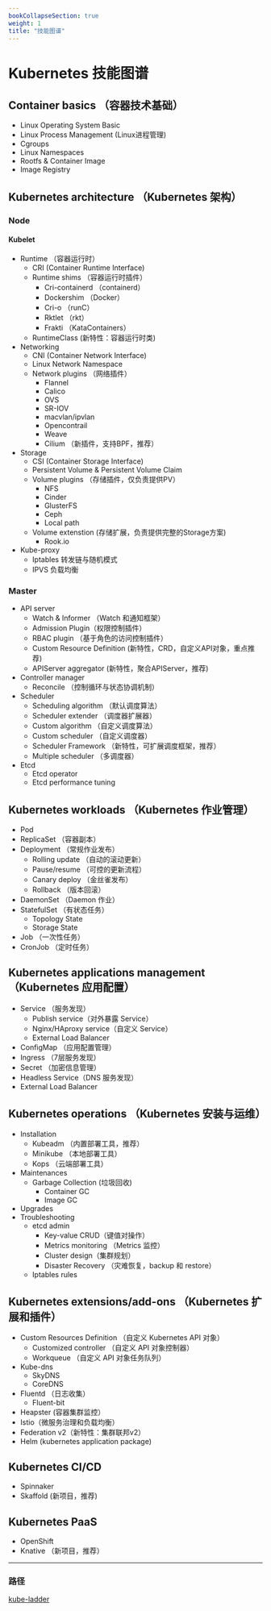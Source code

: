 ```yaml
---
bookCollapseSection: true
weight: 1
title: "技能图谱"
---
```


# Kubernetes 技能图谱

## Container basics （容器技术基础）
* Linux Operating System Basic
* Linux Process Management (Linux进程管理)
* Cgroups
* Linux Namespaces
* Rootfs & Container Image
* Image Registry

## Kubernetes architecture （Kubernetes 架构）

### Node
#### Kubelet
- Runtime （容器运行时）
   * CRI (Container Runtime Interface)
   * Runtime shims （容器运行时插件）
       + Cri-containerd （containerd）
       + Dockershim （Docker）
       + Cri-o （runC）
       + Rktlet （rkt）
       + Frakti （KataContainers）
   * RuntimeClass (新特性：容器运行时类)
- Networking
    * CNI (Container Network Interface)
    * Linux Network Namespace
    * Network plugins （网络插件）
        + Flannel
        + Calico
        + OVS
        + SR-IOV
        + macvlan/ipvlan
        + Opencontrail
        + Weave
        + Cilium （新插件，支持BPF，推荐）
- Storage
    * CSI  (Container Storage Interface)
    * Persistent Volume & Persistent Volume Claim
    * Volume plugins （存储插件，仅负责提供PV）
        + NFS
        + Cinder
        + GlusterFS
        + Ceph
        + Local path
    * Volume extenstion (存储扩展，负责提供完整的Storage方案)
        + Rook.io
- Kube-proxy
    * Iptables 转发链与随机模式
    * IPVS 负载均衡

### Master
- API server
    * Watch & Informer （Watch 和通知框架） 
    * Admission Plugin（权限控制插件）
    * RBAC plugin （基于角色的访问控制插件）
    * Custom Resource Definition (新特性，CRD，自定义API对象，重点推荐)
    * APIServer aggregator (新特性，聚合APIServer，推荐)
- Controller manager
    * Reconcile （控制循环与状态协调机制）
- Scheduler
    * Scheduling algorithm （默认调度算法）
    * Scheduler extender （调度器扩展器）
    * Custom algorithm （自定义调度算法）
    * Custom scheduler （自定义调度器）
    * Scheduler Framework （新特性，可扩展调度框架，推荐）
    * Multiple scheduler （多调度器）
- Etcd
    * Etcd operator
    * Etcd performance tuning

## Kubernetes workloads （Kubernetes 作业管理）
- Pod
- ReplicaSet （容器副本）
- Deployment （常规作业发布）
    * Rolling update （自动的滚动更新）
    * Pause/resume （可控的更新流程）
    * Canary deploy （金丝雀发布）
    * Rollback （版本回滚）
- DaemonSet （Daemon 作业）
- StatefulSet （有状态任务）
    * Topology State
    * Storage State
- Job （一次性任务）
- CronJob （定时任务）

## Kubernetes applications management （Kubernetes 应用配置）
- Service （服务发现）
    * Publish service（对外暴露 Service）
    * Nginx/HAproxy service（自定义 Service）
    * External Load Balancer
- ConfigMap （应用配置管理）
- Ingress （7层服务发现）
- Secret （加密信息管理）
- Headless Service（DNS 服务发现）
- External Load Balancer

## Kubernetes operations （Kubernetes 安装与运维）
- Installation
    * Kubeadm （内置部署工具，推荐）
    * Minikube （本地部署工具）
    * Kops （云端部署工具）
- Maintenances
    * Garbage Collection (垃圾回收)
        + Container GC
        + Image GC
- Upgrades 
- Troubleshooting
    * etcd admin
        + Key-value CRUD（键值对操作）
        + Metrics monitoring （Metrics 监控）
        + Cluster design（集群规划）
        + Disaster Recovery （灾难恢复，backup 和 restore）
    * Iptables rules

## Kubernetes extensions/add-ons （Kubernetes 扩展和插件）
- Custom Resources Definition （自定义 Kubernetes API 对象）
    * Customized controller （自定义 API 对象控制器）
    * Workqueue （自定义 API 对象任务队列）
- Kube-dns
    * SkyDNS
    * CoreDNS
- Fluentd （日志收集）
    * Fluent-bit 
- Heapster (容器集群监控）
- Istio（微服务治理和负载均衡）
- Federation v2（新特性：集群联邦v2）
- Helm (kubernetes application package)

## Kubernetes CI/CD
- Spinnaker
- Skaffold (新项目，推荐)

## Kubernetes PaaS
- OpenShift
- Knative （新项目，推荐）

***

### 路径

[kube-ladder](https://github.com/caicloud/kube-ladder)


